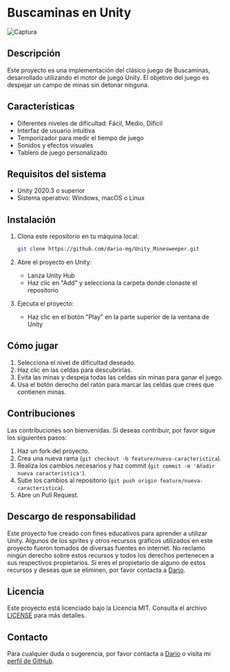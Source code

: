 # Buscaminas en Unity

![Captura](https://github.com/user-attachments/assets/c3687da0-4768-402d-b04a-58fa102a5bb4)


## Descripción

Este proyecto es una implementación del clásico juego de Buscaminas, desarrollado utilizando el motor de juego Unity. El objetivo del juego es despejar un campo de minas sin detonar ninguna.

## Características

- Diferentes niveles de dificultad: Fácil, Medio, Difícil
- Interfaz de usuario intuitiva
- Temporizador para medir el tiempo de juego
- Sonidos y efectos visuales
- Tablero de juego personalizado

## Requisitos del sistema

- Unity 2020.3 o superior
- Sistema operativo: Windows, macOS o Linux

## Instalación

1. Clona este repositorio en tu máquina local:

    ```bash
    git clone https://github.com/dario-mg/Unity_Minesweeper.git
    ```

2. Abre el proyecto en Unity:

    - Lanza Unity Hub
    - Haz clic en "Add" y selecciona la carpeta donde clonaste el repositorio

3. Ejecuta el proyecto:

    - Haz clic en el botón "Play" en la parte superior de la ventana de Unity

## Cómo jugar

1. Selecciona el nivel de dificultad deseado.
2. Haz clic en las celdas para descubrirlas.
3. Evita las minas y despeja todas las celdas sin minas para ganar el juego.
4. Usa el botón derecho del ratón para marcar las celdas que crees que contienen minas.

## Contribuciones

Las contribuciones son bienvenidas. Si deseas contribuir, por favor sigue los siguientes pasos:

1. Haz un fork del proyecto.
2. Crea una nueva rama (`git checkout -b feature/nueva-caracteristica`).
3. Realiza los cambios necesarios y haz commit (`git commit -m 'Añadir nueva característica'`).
4. Sube los cambios al repositorio (`git push origin feature/nueva-caracteristica`).
5. Abre un Pull Request.

## Descargo de responsabilidad

Este proyecto fue creado con fines educativos para aprender a utilizar Unity. Algunos de los sprites y otros recursos gráficos utilizados en este proyecto fueron tomados de diversas fuentes en internet. No reclamo ningún derecho sobre estos recursos y todos los derechos pertenecen a sus respectivos propietarios. Si eres el propietario de alguno de estos recursos y deseas que se eliminen, por favor contacta a [Dario](mailto:dariomggr@gmail.com).

## Licencia

Este proyecto está licenciado bajo la Licencia MIT. Consulta el archivo [LICENSE](LICENSE) para más detalles.

## Contacto

Para cualquier duda o sugerencia, por favor contacta a [Dario](mailto:dariomggr@gmail.com) o visita mi [perfil de GitHub](https://github.com/dario-mg).

